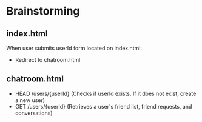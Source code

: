 # Brainstorming

## index.html

When user submits userId form located on index.html:
- Redirect to chatroom.html

## chatroom.html
- HEAD /users/{userId} (Checks if userId exists. If it does not exist, create a new user)
- GET /users/{userId} (Retrieves a user's friend list, friend requests, and conversations)
